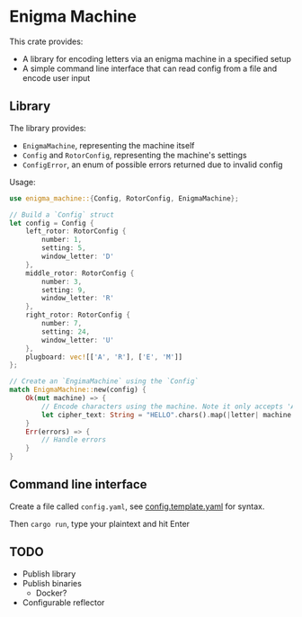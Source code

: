 # Enigma Machine

This crate provides:
  - A library for encoding letters via an enigma machine in a specified setup
  - A simple command line interface that can read config from a file and encode user input

## Library

The library provides:
  - `EnigmaMachine`, representing the machine itself
  - `Config` and `RotorConfig`, representing the machine's settings
  - `ConfigError`, an enum of possible errors returned due to invalid config

Usage:
```rust
use enigma_machine::{Config, RotorConfig, EnigmaMachine};

// Build a `Config` struct
let config = Config {
    left_rotor: RotorConfig {
        number: 1,
        setting: 5,
        window_letter: 'D'
    },
    middle_rotor: RotorConfig {
        number: 3,
        setting: 9,
        window_letter: 'R'
    },
    right_rotor: RotorConfig {
        number: 7,
        setting: 24,
        window_letter: 'U'
    },
    plugboard: vec![['A', 'R'], ['E', 'M']]
};

// Create an `EngimaMachine` using the `Config`
match EnigmaMachine::new(config) {
    Ok(mut machine) => {
        // Encode characters using the machine. Note it only accepts 'A'..'Z'
        let cipher_text: String = "HELLO".chars().map(|letter| machine.encode(letter)).collect();
    }
    Err(errors) => {
        // Handle errors
    }
}
```

## Command line interface
Create a file called `config.yaml`, see [config.template.yaml](./config.template.yaml) for syntax.

Then `cargo run`, type your plaintext and hit Enter

## TODO
- Publish library
- Publish binaries
  - Docker?
- Configurable reflector

